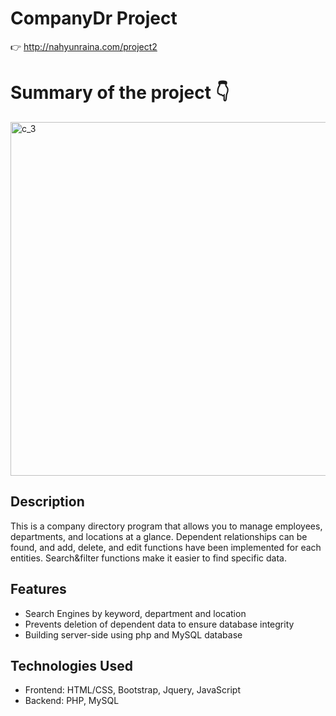 # CompanyDr Project

👉 http://nahyunraina.com/project2

# Summary of the project 👇 
<img width="566" alt="c_3" src="https://github.com/skgus5598/companyDr/assets/78111263/2d73bd52-9ad0-4ded-81e7-bc362927461b">

## Description
This is a company directory program that allows you to manage employees, departments, and locations at a glance. Dependent relationships can be found, and add, delete, and edit functions have been implemented for each entities. Search&filter functions make it easier to find specific data.

## Features
- Search Engines by keyword, department and location
- Prevents deletion of dependent data to ensure database integrity
- Building server-side using php and MySQL database

## Technologies Used
- Frontend: HTML/CSS, Bootstrap, Jquery, JavaScript
- Backend: PHP, MySQL



